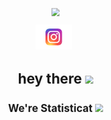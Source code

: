 <div id="header" align="center">
  <img src="https://media.giphy.com/media/1QXDEs7DNXN20suQus/giphy.gif" width="300"/>
  <p align='center'>
    <a href="https://www.instagram.com/statisticat.co/"><img height="50" src="https://github.com/Statisticats/Icon/blob/main/Instagram-Logo.wine.png?raw=true"></a>&nbsp;&nbsp;
  </p>
  <h1>
    hey there
    <img src="https://media.giphy.com/media/hvRJCLFzcasrR4ia7z/giphy.gif" width="50px"/>
  </h1>
  <h2>
    We're Statisticat
    <img src="https://media.giphy.com/media/EUNEHOZhspZRu/giphy.gif" width="40px"/>
  </h2>
</div>
